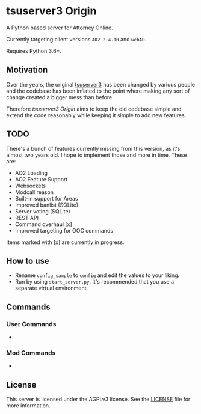 # tsuserver3 Origin

A Python based server for Attorney Online.

Currently targeting client versions `AO2 2.4.10` and `webAO`.

Requires Python 3.6+.

## Motivation

Over the years, the original [tsuserver3](https://github.com/AttorneyOnlineVidya/tsuserver3) has been changed by various people and the codebase
has been inflated to the point where making any sort of change created a bigger mess than before.

Therefore *tsuserver3 Origin* aims to keep the old codebase simple and extend the code reasonably
while keeping it simple to add new features.

## TODO

There's a bunch of features currently missing from this version, as it's almost two years old.
I hope to implement those and more in time. These are:

* AO2 Loading
* AO2 Feature Support
* Websockets
* Modcall reason
* Built-in support for Areas
* Improved banlist (SQLite)
* Server voting (SQLite)
* REST API
* Command overhaul [x]
* Improved targeting for OOC commands

Items marked with [x] are currently in progress.


## How to use

* Rename `config_sample` to `config` and edit the values to your liking.  
* Run by using `start_server.py`. It's recommended that you use a separate virtual environment.

## Commands

### User Commands

* 

### Mod Commands

* 

## License

This server is licensed under the AGPLv3 license. See the
[LICENSE](LICENSE.md) file for more information.